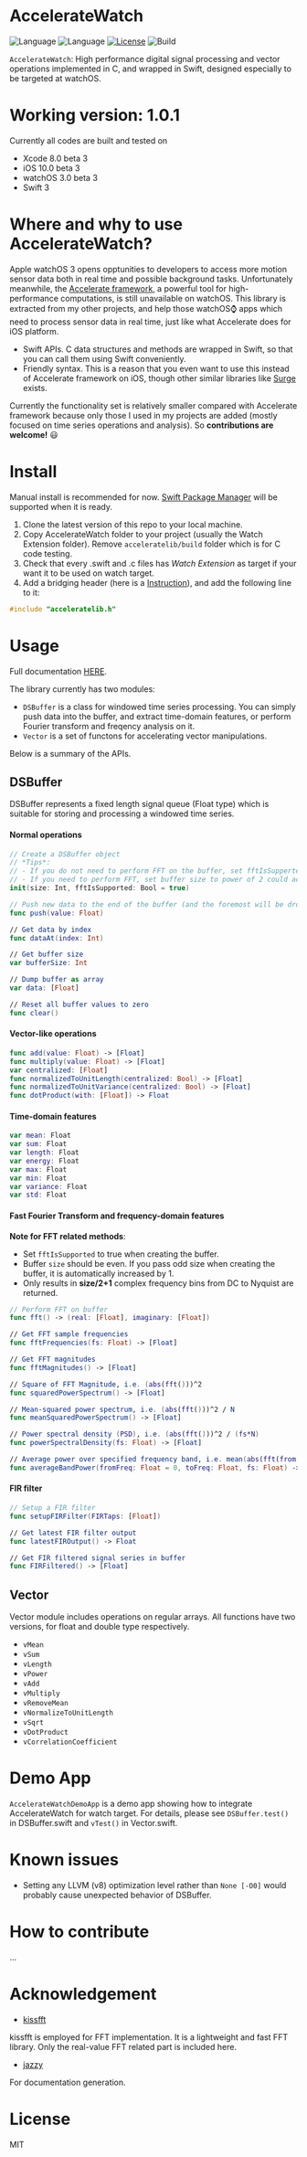 # AccelerateWatch

![Language](https://img.shields.io/badge/language-C-lightgrey.svg?style=flat)
![Language](https://img.shields.io/badge/language-Swift-red.svg?style=flat)
[![License](http://img.shields.io/badge/license-MIT-lightgrey.svg?style=flat)](http://mit-license.org)
![Build](https://img.shields.io/wercker/ci/wercker/docs.svg?style=flat)

```AccelerateWatch```: High performance digital signal processing and vector operations implemented in C, and wrapped in Swift, designed especially to be targeted at watchOS.

# Working version: 1.0.1

Currently all codes are built and tested on

- Xcode 8.0 beta 3
- iOS 10.0 beta 3
- watchOS 3.0 beta 3
- Swift 3

# Where and why to use AccelerateWatch?

Apple watchOS 3 opens opptunities to developers to access more motion sensor data both in real time and possible background tasks. Unfortunately meanwhile, the [Accelerate framework](https://developer.apple.com/library/ios/documentation/Accelerate/Reference/AccelerateFWRef/), a powerful tool for high-performance computations, is still unavailable on watchOS. This library is extracted from my other projects, and help those watchOS⌚️ apps which need to process sensor data in real time, just like what Accelerate does for iOS platform.

- Swift APIs. C data structures and methods are wrapped in Swift, so that you can call them using Swift conveniently.
- Friendly syntax. This is a reason that you even want to use this instead of Accelerate framework on iOS, though other similar libraries like [Surge](https://github.com/mattt/Surge) exists.

Currently the functionality set is relatively smaller compared with Accelerate framework because only those I used in my projects are added (mostly focused on time series operations and analysis). So **contributions are welcome!** 😃

# Install

Manual install is recommended for now. [Swift Package Manager](https://github.com/apple/swift-package-manager) will be supported when it is ready.

1. Clone the latest version of this repo to your local machine.
2. Copy AccelerateWatch folder to your project (usually the Watch Extension folder). Remove `acceleratelib/build` folder which is for C code testing.
3. Check that every .swift and .c files has *Watch Extension* as target if your want it to be used on watch target.
4. Add a bridging header (here is a [Instruction](http://www.learnswiftonline.com/getting-started/adding-swift-bridging-header/)), and add the following line to it:

```c
#include "acceleratelib.h"
```

# Usage

Full documentation [HERE](http://herrkaefer.com/AccelerateWatch/).

The library currently has two modules:

- `DSBuffer` is a class for windowed time series processing. You can simply push data into the buffer, and extract time-domain features, or perform Fourier transform and freqency analysis on it.
- `Vector` is a set of functons for accelerating vector manipulations.

Below is a summary of the APIs.

## DSBuffer

DSBuffer represents a fixed length signal queue (Float type) which is suitable for storing and processing a windowed time series.

#### Normal operations

```swift
// Create a DSBuffer object
// *Tips*: 
// - If you do not need to perform FFT on the buffer, set fftIsSupperted to be false could save 50% memory.
// - If you need to perform FFT, set buffer size to power of 2 could accelerate more.
init(size: Int, fftIsSupported: Bool = true)

// Push new data to the end of the buffer (and the foremost will be dropped)
func push(value: Float)

// Get data by index
func dataAt(index: Int)

// Get buffer size
var bufferSize: Int

// Dump buffer as array
var data: [Float]

// Reset all buffer values to zero
func clear()
```

#### Vector-like operations

```swift
func add(value: Float) -> [Float]
func multiply(value: Float) -> [Float]
var centralized: [Float]
func normalizedToUnitLength(centralized: Bool) -> [Float]
func normalizedToUnitVariance(centralized: Bool) -> [Float]
func dotProduct(with: [Float]) -> Float
```

#### Time-domain features

```swift
var mean: Float
var sum: Float
var length: Float
var energy: Float
var max: Float
var min: Float
var variance: Float
var std: Float
```

#### Fast Fourier Transform and frequency-domain features

**Note for FFT related methods**:

- Set `fftIsSupported` to true when creating the buffer.
- Buffer `size` should be even. If you pass odd size when creating the buffer, it is automatically increased by 1.
- Only results in **size/2+1** complex frequency bins from DC to Nyquist are returned.

```swift
// Perform FFT on buffer
func fft() -> (real: [Float], imaginary: [Float])

// Get FFT sample frequencies
func fftFrequencies(fs: Float) -> [Float]

// Get FFT magnitudes
func fftMagnitudes() -> [Float]

// Square of FFT Magnitude, i.e. (abs(fft()))^2
func squaredPowerSpectrum() -> [Float]

// Mean-squared power spectrum, i.e. (abs(fft()))^2 / N
func meanSquaredPowerSpectrum() -> [Float]

// Power spectral density (PSD), i.e. (abs(fft()))^2 / (fs*N)
func powerSpectralDensity(fs: Float) -> [Float]

// Average power over specified frequency band, i.e. mean(abs(fft(from...to))^2)
func averageBandPower(fromFreq: Float = 0, toFreq: Float, fs: Float) -> Float
```

#### FIR filter

```swift
// Setup a FIR filter
func setupFIRFilter(FIRTaps: [Float])

// Get latest FIR filter output
func latestFIROutput() -> Float

// Get FIR filtered signal series in buffer
func FIRFiltered() -> [Float]
```


## Vector

Vector module includes operations on regular arrays. All functions have two versions, for float and double type respectively.

- `vMean`
- `vSum`
- `vLength`
- `vPower`
- `vAdd`
- `vMultiply`
- `vRemoveMean`
- `vNormalizeToUnitLength`
- `vSqrt`
- `vDotProduct`
- `vCorrelationCoefficient`


# Demo App

```AccelerateWatchDemoApp``` is a demo app showing how to integrate AccelerateWatch for watch target. For details, please see `DSBuffer.test()` in DSBuffer.swift and `vTest()` in Vector.swift.

# Known issues

- Setting any LLVM (v8) optimization level rather than `None [-O0]` would probably cause unexpected behavior of DSBuffer.

# How to contribute

...

# Acknowledgement

- [kissfft](https://github.com/itdaniher/kissfft)

kissfft is employed for FFT implementation. It is a lightweight and fast FFT library. Only the real-value FFT related part is included here.

- [jazzy](https://github.com/realm/jazzy)

For documentation generation.

# License

MIT
